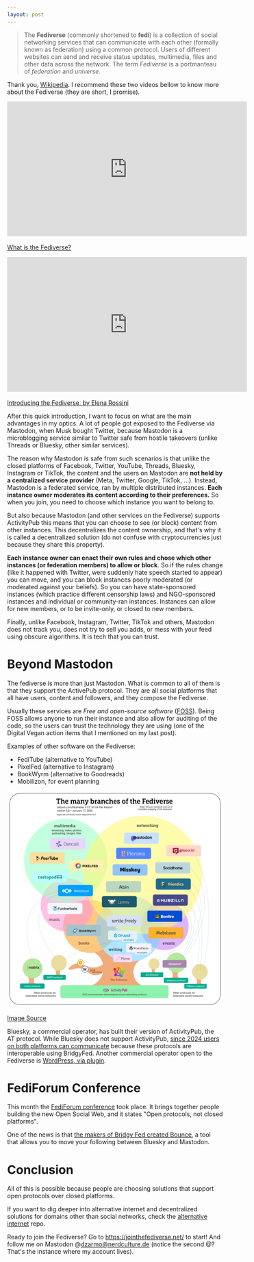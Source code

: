 ```yaml
---
layout: post
---
```


> The **Fediverse** (commonly shortened to **fedi**) is a collection of social networking services that can communicate with each other (formally known as federation) using a common protocol. Users of different websites can send and receive status updates, multimedia, files and other data across the network. The term _Fediverse_ is a portmanteau of _federation_ and _universe_.

Thank you, [Wikipedia](https://en.wikipedia.org/wiki/Fediverse). I recommend these two videos bellow to know more about the Fediverse (they are short, I promise).

<iframe title="What is the Fediverse?" width="560" height="315" src="https://fedi.video/videos/embed/9dRFC6Ya11NCVeYKn8ZhiD" frameborder="0" allowfullscreen="" sandbox="allow-same-origin allow-scripts allow-popups allow-forms"></iframe>

[What is the Fediverse?](https://fedi.video/w/9dRFC6Ya11NCVeYKn8ZhiD)

<iframe title="Introducing the Fediverse: a New Era of Social Media" width="560" height="315" src="https://videos.elenarossini.com/videos/embed/64VuNCccZNrP4u9MfgbhkN" frameborder="0" allowfullscreen="" sandbox="allow-same-origin allow-scripts allow-popups allow-forms"></iframe>

[Introducing the Fediverse, by Elena Rossini](https://videos.elenarossini.com/w/64VuNCccZNrP4u9MfgbhkN)

After this quick introduction, I want to focus on what are the main advantages in my optics. A lot of people got exposed to the Fediverse via Mastodon, when Musk bought Twitter, because Mastodon is a microblogging service similar to Twitter safe from hostile takeovers (unlike Threads or Bluesky, other similar services). 

The reason why Mastodon is safe from such scenarios is that unlike the closed platforms of Facebook, Twitter, YouTube, Threads, Bluesky, Instagram or TikTok, the content and the users on Mastodon are **not held by a centralized service provider** (Meta, Twitter, Google, TikTok, ...). Instead, Mastodon is a federated service, ran by multiple distributed instances. **Each instance owner moderates its content according to their preferences.** So when you join, you need to choose which instance you want to belong to.

But also because Mastodon (and other services on the Fediverse) supports ActivityPub this means that you can choose to see (or block) content from other instances. This decentralizes the content ownership, and that's why it is called a decentralized solution (do not confuse with cryptocurrencies just because they share this property). 

**Each instance owner can enact their own rules and chose which other instances (or federation members) to allow or block**. So if the rules change (like it happened with Twitter, were suddenly hate speech started to appear) you can move, and you can block instances poorly moderated (or moderated against your beliefs).
So you can have state-sponsored instances (which practice different censorship laws) and NGO-sponsored instances and individual or community-ran instances. Instances can allow for new members, or to be invite-only, or closed to new members.

Finally, unlike Facebook, Instagram, Twitter, TikTok and others, Mastodon does not track you, does not try to sell you adds, or mess with your feed using obscure algorithms. It is tech that you can trust.

# Beyond Mastodon

The fediverse is more than just Mastodon. What is common to all of them is that they support the ActivePub protocol. They are all social platforms that all have users, content and followers, and they compose the Fediverse.

Usually these services are *Free and open-source software* ([FOSS](https://en.wikipedia.org/wiki/Free_and_open-source_software)). Being FOSS allows anyone to run their instance and also allow for auditing of the code, so the users can trust the technology they are using (one of the Digital Vegan action items that I mentioned on my last post).

Examples of other software on the Fediverse:
* FediTube (alternative to YouTube)
* PixelFed (alternative to Instagram)
* BookWyrm (alternative to Goodreads)
* Mobilizon, for event planning

<img src="/assets/Fediverse_branches_1.2.png" alt="The many branches of Fediverse, https://commons.wikimedia.org/wiki/File:Fediverse_branches_1.2.png" width="600"/>

[Image Source](https://commons.wikimedia.org/wiki/File:Fediverse_branches_1.2.png)

Bluesky, a commercial operator, has built their version of ActivityPub, the AT protocol. While Bluesky does not support ActivityPub, [since 2024 users on both platforms can communicate](https://techcrunch.com/2024/06/05/bluesky-and-mastodon-users-can-now-talk-to-each-other-with-bridgy-fed/) because these protocols are interoperable using BridgyFed. Another commercial operator open to the Fediverse is [WordPress, via plugin](https://activitypub.blog/).

# FediForum Conference

This month the [FediForum conference](https://fediforum.org/) took place. It brings together people building the new Open Social Web, and it states "Open protocols, not closed platforms".

One of the news is that [the makers of Bridgy Fed created Bounce](https://techcrunch.com/2025/06/05/introducing-bounce-a-tool-to-move-your-follwing-between-bluesky-and-mastodon/), a tool that allows you to move your following between Bluesky and Mastodon.

# Conclusion

All of this is possible because people are choosing solutions that support open protocols over closed platforms.

If you want to dig deeper into alternative internet and decentralized solutions for domains other than social networks, check the [alternative internet](https://github.com/redecentralize/alternative-internet) repo.

Ready to join the Fediverse? Go to https://jointhefediverse.net/ to start! And follow me on Mastodon @dzarmo@nerdculture.de (notice the second @? That's the instance where my account lives).